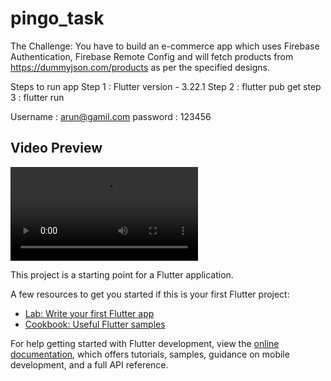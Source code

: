 # pingo_task

The Challenge:
You have to build an e-commerce app which uses Firebase Authentication,
Firebase Remote Config and will fetch products from
https://dummyjson.com/products as per the specified designs.

Steps to run app
Step 1 : Flutter version - 3.22.1 
Step 2 : flutter pub get 
step 3 : flutter run

Username : arun@gamil.com
password : 123456

## Video Preview

<video width="300" controls>
   <source src="./screen_record.mp4" type="video/mp4">
   Your browser does not support the video tag.
</video>


This project is a starting point for a Flutter application.

A few resources to get you started if this is your first Flutter project:

- [Lab: Write your first Flutter app](https://docs.flutter.dev/get-started/codelab)
- [Cookbook: Useful Flutter samples](https://docs.flutter.dev/cookbook)

For help getting started with Flutter development, view the
[online documentation](https://docs.flutter.dev/), which offers tutorials,
samples, guidance on mobile development, and a full API reference.
